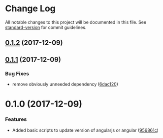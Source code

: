 # Change Log

All notable changes to this project will be documented in this file. See [standard-version](https://github.com/conventional-changelog/standard-version) for commit guidelines.

<a name="0.1.2"></a>
## [0.1.2](https://github.com/torbenm/upgrade-angular/compare/v0.1.1...v0.1.2) (2017-12-09)



<a name="0.1.1"></a>
## [0.1.1](https://github.com/torbenm/upgrade-angular/compare/v0.1.0...v0.1.1) (2017-12-09)


### Bug Fixes

* remove obviously unneeded dependency ([6dac120](https://github.com/torbenm/upgrade-angular/commit/6dac120))



<a name="0.1.0"></a>
# 0.1.0 (2017-12-09)


### Features

* Added basic scripts to update version of angularjs or angular ([956861c](https://github.com/torbenm/upgrade-angular/commit/956861c))
